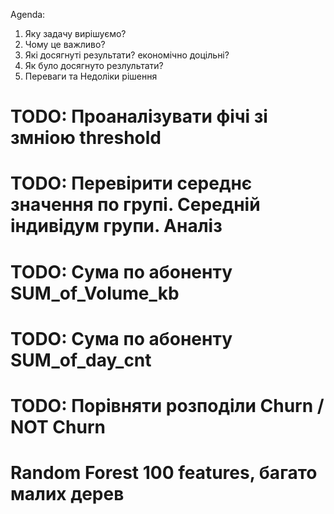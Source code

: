 Agenda:

1. Яку задачу вирішуємо?
2. Чому це важливо?
3. Які досягнуті результати? економічно доцільні?
4. Як було досягнуто резлультати?
5. Переваги та Недоліки рішення


# TODO: Проаналізувати фічі зі змніою threshold
# TODO: Перевірити середнє значення по групі. Середній індивідум групи. Аналіз
# TODO: Сума по абоненту SUM_of_Volume_kb
# TODO: Сума по абоненту SUM_of_day_cnt
# TODO: Порівняти розподіли Churn / NOT Churn
# Random Forest 100 features, багато малих дерев
